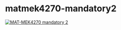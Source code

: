 # matmek4270-mandatory2

[![MAT-MEK4270 mandatory 2](https://github.com/Hellscore94/matmek4270-mandatory2/actions/workflows/main.yml/badge.svg)](https://github.com/Hellscore94/matmek4270-mandatory2/actions/workflows/main.yml)
